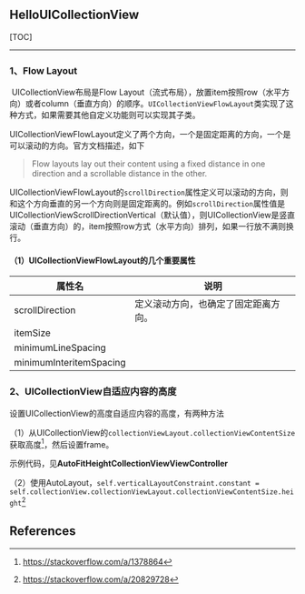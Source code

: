 ## HelloUICollectionView

[TOC]

---

### 1、Flow Layout

​       UICollectionView布局是Flow Layout（流式布局），放置item按照row（水平方向）或者column（垂直方向）的顺序。`UICollectionViewFlowLayout`类实现了这种方式，如果需要其他自定义功能则可以实现其子类。

​       UICollectionViewFlowLayout定义了两个方向，一个是固定距离的方向，一个是可以滚动的方向。官方文档描述，如下

> Flow layouts lay out their content using a fixed distance in one direction and a scrollable distance in the other.

​       UICollectionViewFlowLayout的`scrollDirection`属性定义可以滚动的方向，则和这个方向垂直的另一个方向则是固定距离的。例如`scrollDirection`属性值是UICollectionViewScrollDirectionVertical（默认值），则UICollectionView是竖直滚动（垂直方向）的，item按照row方式（水平方向）排列，如果一行放不满则换行。



#### （1）UICollectionViewFlowLayout的几个重要属性

| 属性名                  | 说明                                 |
| ----------------------- | ------------------------------------ |
| scrollDirection         | 定义滚动方向，也确定了固定距离方向。 |
| itemSize                |                                      |
| minimumLineSpacing      |                                      |
| minimumInteritemSpacing |                                      |



### 2、UICollectionView自适应内容的高度



设置UICollectionView的高度自适应内容的高度，有两种方法

（1）从UICollectionView的`collectionViewLayout.collectionViewContentSize`获取高度[^1]，然后设置frame。

​       示例代码，见**AutoFitHeightCollectionViewViewController**



（2）使用AutoLayout，`self.verticalLayoutConstraint.constant = self.collectionView.collectionViewLayout.collectionViewContentSize.height`[^2]



## References

[^1]: https://stackoverflow.com/a/1378864
[^2]: https://stackoverflow.com/a/20829728